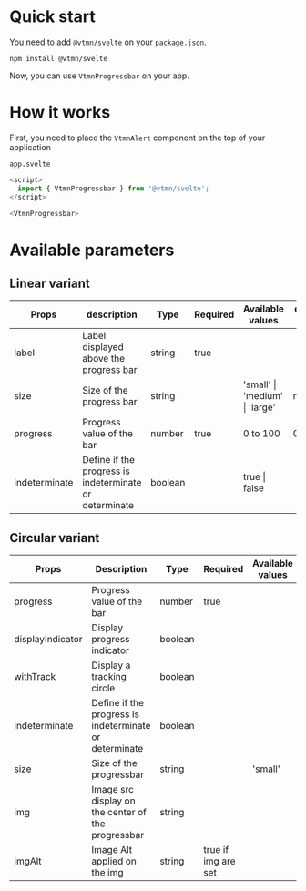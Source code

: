 
# Quick start

You need to add `@vtmn/svelte` on your `package.json`.

```
npm install @vtmn/svelte
```

Now, you can use `VtmnProgressbar` on your app.

# How it works

First, you need to place the `VtmnAlert` component on the top of your application

`app.svelte`

```javascript
<script>
  import { VtmnProgressbar } from '@vtmn/svelte';
</script>

<VtmnProgressbar>
```

# Available parameters

## Linear variant
| Props         | description                                            | Type    | Required | Available values               | default value |
|---------------|--------------------------------------------------------|---------|----------|--------------------------------|---------------|
| label         | Label displayed above the progress bar                 | string  | true     |                                |               |
| size          | Size of the progress bar                               | string  |          | 'small' \| 'medium' \| 'large' | medium        |
| progress      | Progress value of the bar                              | number  | true     | 0 to 100                       | 0             |
| indeterminate | Define if the progress is indeterminate or determinate | boolean |          | true \| false                  |               |

## Circular variant

| Props             | Description                                            | Type    | Required            | Available values   | default value |   |   |   |   |
|-------------------|--------------------------------------------------------|---------|---------------------|--------------------|---------------|---|---|---|---|
| progress          | Progress value of the bar                              | number  | true                |                    | 0             |   |   |   |   |
| displayIndicator | Display progress indicator                             | boolean |                     |                    | false         |   |   |   |   |
| withTrack         | Display a tracking circle                              | boolean |                     |                    | false         |   |   |   |   |
| indeterminate     | Define if the progress is indeterminate or determinate | boolean |                     |                    | false         |   |   |   |   |
| size              | Size of the progressbar                                | string  |                     | 'small' | 'medium' | medium        |   |   |   |   |
| img               | Image src display on the center of the progressbar     | string  |                     |                    |               |   |   |   |   |
| imgAlt            | Image Alt applied on the img                           | string  | true if img are set |                    |               |   |   |   |   |
